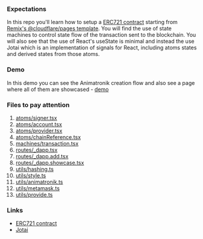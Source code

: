 ### Expectations

In this repo you'll learn how to setup a [ERC721 contract](https://docs.openzeppelin.com/contracts/3.x/erc721) starting from [Remix's @cloudflare/pages template](https://remix.run/docs/en/main/guides/vite#cloudflare). You will find the use of state machines to control state flow of the transaction sent to the blockchain. You will also see that the use of React's useState is minimal and instead the use Jotai which is an implementation of signals for React, including atoms states and derived states from those atoms.

### Demo

In this demo you can see the Animatronik creation flow and also see a page where all of them are showcased - [demo](https://animatronik.pages.dev/)

### Files to pay attention

1. [atoms/signer.tsx](./app/atoms/signer.ts)
2. [atoms/account.tsx](./app/atoms/account.ts)
3. [atoms/provider.tsx](./app/atoms/provider.ts)
4. [atoms/chainReference.tsx](./app/atoms/chainReference.ts)
5. [machines/transaction.tsx](./app/machines/transaction.ts)
6. [routes/\_dapp.tsx](./app/routes/_dapp.tsx)
7. [routes/\_dapp.add.tsx](./app/routes/_dapp.add.tsx)
8. [routes/\_dapp.showcase.tsx](./app/routes/_dapp.showcase.tsx)
9. [utils/hashing.ts](./app/utils/hashing.ts)
10. [utils/style.ts](./app/utils/style.ts)
11. [utils/animatronik.ts](./app/utils/animatronik.ts)
12. [utils/metamask.ts](./app/utils/metamask.ts)
13. [utils/provide.ts](./app/utils/provider.ts)

### Links

- [ERC721 contract](https://docs.openzeppelin.com/contracts/3.x/erc721/)
- [Jotai](https://jotai.org/)
